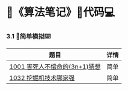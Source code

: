 # :man:《算法笔记》:book:代码:computer:



### 3.1 :bug:简单模拟:keyboard:

| 题目                                                         | 详情 |
| ------------------------------------------------------------ | ---- |
| [1001 害死人不偿命的(3n+1)猜想](1001%20害死人不偿命的(3n+1)猜想.cpp) | 简单 |
| [1032 挖掘机技术哪家强](1032%20挖掘机技术哪家强.cpp)         | 简单 |


